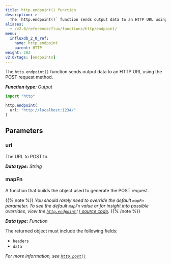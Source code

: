 ```yaml
---
title: http.endpoint() function
description: >
  The `http.endpoint()` function sends output data to an HTTP URL using the POST request method.
aliases:
  - /v2.0/reference/flux/functions/http/endpoint/
menu:
  influxdb_2_0_ref:
    name: http.endpoint
    parent: HTTP
weight: 202
v2.0/tags: [endpoints]
---
```


The `http.endpoint()` function sends output data to an HTTP URL using the POST request method.

_**Function type:** Output_

```js
import "http"

http.endpoint(
  url: "http://localhost:1234/"
)
```

## Parameters

### url
The URL to POST to.

_**Data type:** String_

### mapFn
A function that builds the object used to generate the POST request.

{{% note %}}
_You should rarely need to override the default `mapFn` parameter.
To see the default `mapFn` value or for insight into possible overrides, view the
[`http.endpoint()` source code](https://github.com/influxdata/flux/blob/master/stdlib/http/http.flux)._
{{% /note %}}

_**Data type:** Function_

The returned object must include the following fields:

- `headers`
- `data`

_For more information, see [`http.post()`](/v2.0/reference/flux/stdlib/http/post/)_
